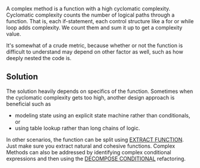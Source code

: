 A complex method is a function with a high cyclomatic complexity. Cyclomatic complexity counts the number of logical paths through a function. That is, each if-statement, each control structure like a for or while loop adds complexity. We count them and sum it up to get a complexity value.

It's somewhat of a crude metric, because whether or not the function is difficult to understand
may depend on other factor as well, such as how deeply nested the code is.

## Solution

The solution heavily depends on specifics of the function. Sometimes when the cyclomatic complexity gets too high, another design approach is beneficial such as

- modeling state using an explicit state machine rather than conditionals, or
- using table lookup rather than long chains of logic.

In other scenarios, the function can be split using [EXTRACT FUNCTION](https://refactoring.com/catalog/extractFunction.html). Just make sure you extract natural and cohesive functions. Complex Methods can also be addressed by identifying complex conditional expressions and then using the [DECOMPOSE CONDITIONAL](https://refactoring.com/catalog/decomposeConditional.html) refactoring.